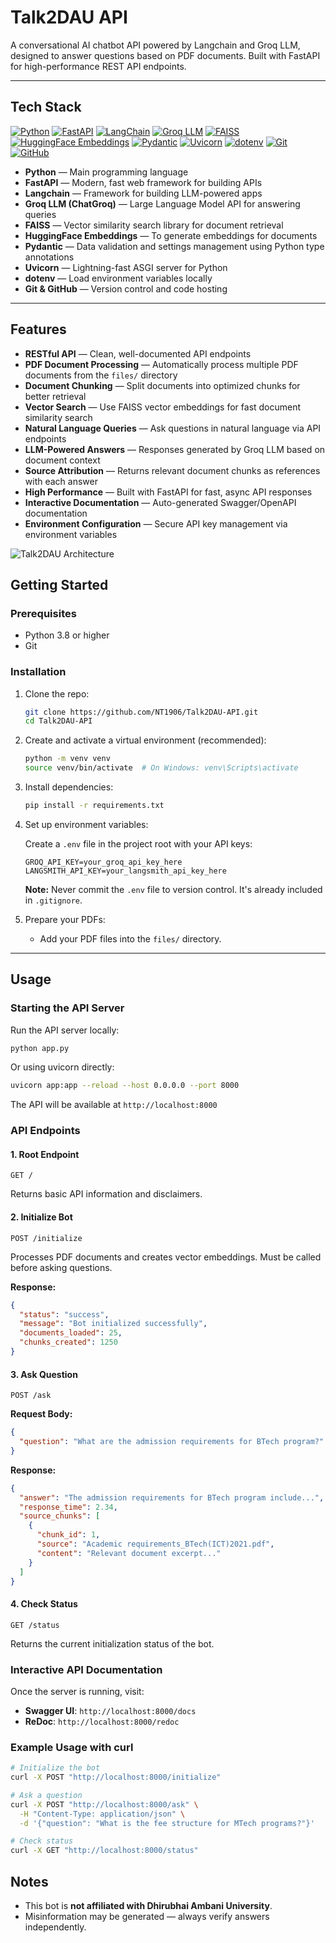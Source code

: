
# Talk2DAU API

A conversational AI chatbot API powered by Langchain and Groq LLM, designed to answer questions based on PDF documents. Built with FastAPI for high-performance REST API endpoints.

---

## Tech Stack

[![Python](https://img.shields.io/badge/Python-3670A0?style=for-the-badge&logo=python&logoColor=ffdd54)](https://www.python.org/)
[![FastAPI](https://img.shields.io/badge/FastAPI-009688?style=for-the-badge&logo=fastapi&logoColor=white)](https://fastapi.tiangolo.com/)
[![LangChain](https://img.shields.io/badge/LangChain-000000?style=for-the-badge&logo=langchain&logoColor=white)](https://www.langchain.com/)
[![Groq LLM](https://img.shields.io/badge/Groq%20LLM-ff6f00?style=for-the-badge&logo=groq&logoColor=white)](https://groq.com/)
[![FAISS](https://img.shields.io/badge/FAISS-2c3e50?style=for-the-badge)](https://github.com/facebookresearch/faiss)
[![HuggingFace Embeddings](https://img.shields.io/badge/HuggingFace%20Embeddings-ffcc00?style=for-the-badge&logo=huggingface&logoColor=black)](https://huggingface.co/docs/transformers/index)
[![Pydantic](https://img.shields.io/badge/Pydantic-e92063?style=for-the-badge&logo=pydantic&logoColor=white)](https://pydantic.dev/)
[![Uvicorn](https://img.shields.io/badge/Uvicorn-4051b5?style=for-the-badge)](https://www.uvicorn.org/)
[![dotenv](https://img.shields.io/badge/dotenv-8c8c8c?style=for-the-badge&logo=dotenv&logoColor=white)](https://pypi.org/project/python-dotenv/)
[![Git](https://img.shields.io/badge/Git-F05032?style=for-the-badge&logo=git&logoColor=white)](https://git-scm.com/)
[![GitHub](https://img.shields.io/badge/GitHub-181717?style=for-the-badge&logo=github&logoColor=white)](https://github.com/)

- **Python** — Main programming language  
- **FastAPI** — Modern, fast web framework for building APIs  
- **Langchain** — Framework for building LLM-powered apps  
- **Groq LLM (ChatGroq)** — Large Language Model API for answering queries  
- **FAISS** — Vector similarity search library for document retrieval  
- **HuggingFace Embeddings** — To generate embeddings for documents  
- **Pydantic** — Data validation and settings management using Python type annotations  
- **Uvicorn** — Lightning-fast ASGI server for Python  
- **dotenv** — Load environment variables locally  
- **Git & GitHub** — Version control and code hosting


---

## Features

- **RESTful API** — Clean, well-documented API endpoints
- **PDF Document Processing** — Automatically process multiple PDF documents from the `files/` directory
- **Document Chunking** — Split documents into optimized chunks for better retrieval
- **Vector Search** — Use FAISS vector embeddings for fast document similarity search
- **Natural Language Queries** — Ask questions in natural language via API endpoints
- **LLM-Powered Answers** — Responses generated by Groq LLM based on document context
- **Source Attribution** — Returns relevant document chunks as references with each answer
- **High Performance** — Built with FastAPI for fast, async API responses
- **Interactive Documentation** — Auto-generated Swagger/OpenAPI documentation
- **Environment Configuration** — Secure API key management via environment variables

![Talk2DAU Architecture](./assets/flow.svg)


## Getting Started

### Prerequisites

- Python 3.8 or higher
- Git

### Installation

1. Clone the repo:

   ```bash
   git clone https://github.com/NT1906/Talk2DAU-API.git
   cd Talk2DAU-API
   ```

2. Create and activate a virtual environment (recommended):

   ```bash
   python -m venv venv
   source venv/bin/activate  # On Windows: venv\Scripts\activate
   ```

3. Install dependencies:

   ```bash
   pip install -r requirements.txt
   ```

4. Set up environment variables:

   Create a `.env` file in the project root with your API keys:

   ```env
   GROQ_API_KEY=your_groq_api_key_here
   LANGSMITH_API_KEY=your_langsmith_api_key_here
   ```

   **Note:** Never commit the `.env` file to version control. It's already included in `.gitignore`.

5. Prepare your PDFs:

   - Add your PDF files into the `files/` directory.

---

## Usage

### Starting the API Server

Run the API server locally:

```bash
python app.py
```

Or using uvicorn directly:

```bash
uvicorn app:app --reload --host 0.0.0.0 --port 8000
```

The API will be available at `http://localhost:8000`

### API Endpoints

#### 1. **Root Endpoint**
```http
GET /
```
Returns basic API information and disclaimers.

#### 2. **Initialize Bot**
```http
POST /initialize
```
Processes PDF documents and creates vector embeddings. Must be called before asking questions.

**Response:**
```json
{
  "status": "success",
  "message": "Bot initialized successfully",
  "documents_loaded": 25,
  "chunks_created": 1250
}
```

#### 3. **Ask Question**
```http
POST /ask
```

**Request Body:**
```json
{
  "question": "What are the admission requirements for BTech program?"
}
```

**Response:**
```json
{
  "answer": "The admission requirements for BTech program include...",
  "response_time": 2.34,
  "source_chunks": [
    {
      "chunk_id": 1,
      "source": "Academic requirements_BTech(ICT)2021.pdf",
      "content": "Relevant document excerpt..."
    }
  ]
}
```

#### 4. **Check Status**
```http
GET /status
```
Returns the current initialization status of the bot.

### Interactive API Documentation

Once the server is running, visit:
- **Swagger UI**: `http://localhost:8000/docs`
- **ReDoc**: `http://localhost:8000/redoc`

### Example Usage with curl

```bash
# Initialize the bot
curl -X POST "http://localhost:8000/initialize"

# Ask a question
curl -X POST "http://localhost:8000/ask" \
  -H "Content-Type: application/json" \
  -d '{"question": "What is the fee structure for MTech programs?"}'

# Check status
curl -X GET "http://localhost:8000/status"
```



## Notes

- This bot is **not affiliated with Dhirubhai Ambani University**.
- Misinformation may be generated — always verify answers independently.

